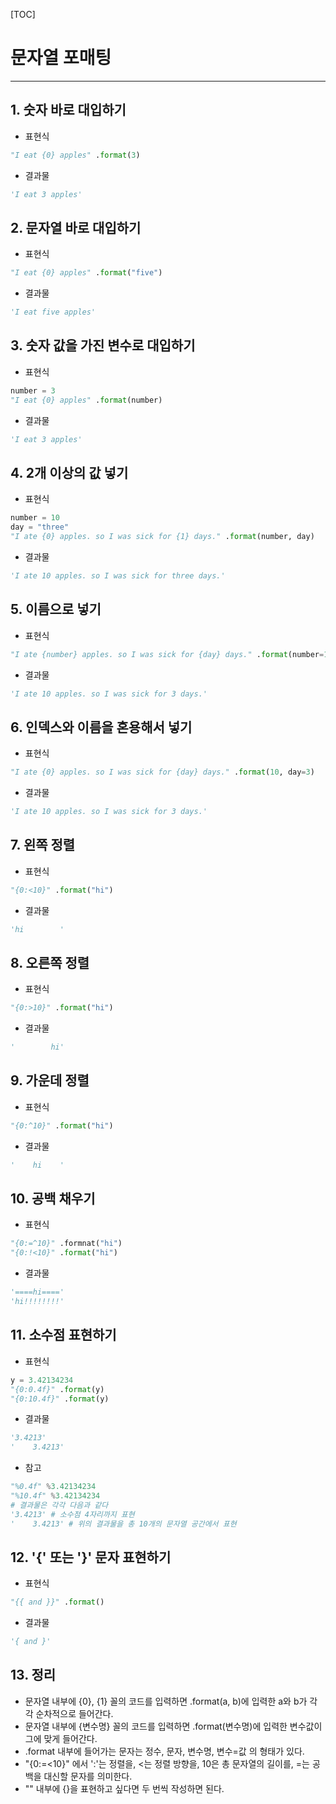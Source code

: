[TOC]

# 문자열 포매팅

------



## 1. 숫자 바로 대입하기

- 표현식

```python
"I eat {0} apples" .format(3)
```

- 결과물

```python
'I eat 3 apples'
```



## 2. 문자열 바로 대입하기

- 표현식

```python
"I eat {0} apples" .format("five")
```

- 결과물

```python
'I eat five apples'
```



## 3. 숫자 값을 가진 변수로 대입하기

- 표현식

```python
number = 3
"I eat {0} apples" .format(number)
```

- 결과물

```python
'I eat 3 apples'
```



## 4. 2개 이상의 값 넣기

- 표현식

```python
number = 10
day = "three"
"I ate {0} apples. so I was sick for {1} days." .format(number, day)
```

- 결과물

```python
'I ate 10 apples. so I was sick for three days.'
```



## 5. 이름으로 넣기

- 표현식

```python
"I ate {number} apples. so I was sick for {day} days." .format(number=10, day=3)
```

- 결과물

```python
'I ate 10 apples. so I was sick for 3 days.'
```



## 6. 인덱스와 이름을 혼용해서 넣기

- 표현식

```python
"I ate {0} apples. so I was sick for {day} days." .format(10, day=3)
```

- 결과물

```python
'I ate 10 apples. so I was sick for 3 days.'
```



## 7. 왼쪽 정렬

- 표현식

```python
"{0:<10}" .format("hi")
```

- 결과물

```python
'hi        '
```



## 8. 오른쪽 정렬

- 표현식

```python
"{0:>10}" .format("hi")
```

- 결과물

```python
'        hi'
```



## 9. 가운데 정렬

- 표현식

```python
"{0:^10}" .format("hi")
```

- 결과물

```python
'    hi    '
```



## 10. 공백 채우기

- 표현식

```python
"{0:=^10}" .formnat("hi")
"{0:!<10}" .format("hi")
```

- 결과물

```python
'====hi===='
'hi!!!!!!!!'
```



## 11. 소수점 표현하기

- 표현식

```python
y = 3.42134234
"{0:0.4f}" .format(y)
"{0:10.4f}" .format(y)
```

- 결과물

```python
'3.4213'
'    3.4213'
```

- 참고

```python
"%0.4f" %3.42134234
"%10.4f" %3.42134234
# 결과물은 각각 다음과 같다
'3.4213' # 소수점 4자리까지 표현
'    3.4213' # 위의 결과물을 총 10개의 문자열 공간에서 표현
```



## 12. '{' 또는 '}' 문자 표현하기

- 표현식

```python
"{{ and }}" .format()
```

- 결과물

```python
'{ and }'
```



## 13. 정리

- 문자열 내부에 {0}, {1} 꼴의 코드를 입력하면 .format(a, b)에 입력한 a와  b가 각각 순차적으로 들어간다.
- 문자열 내부에 {변수명} 꼴의 코드를  입력하면 .format(변수명)에 입력한 변수값이 그에 맞게 들어간다.
- .format 내부에 들어가는 문자는 정수, 문자, 변수명, 변수=값 의 형태가 있다.
- "{0:=<10}" 에서 ':'는 정렬을, <는 정렬 방향을, 10은 총 문자열의 길이를, =는 공백을 대신할 문자를 의미한다.
- "" 내부에 {}을 표현하고 싶다면 두 번씩 작성하면 된다.